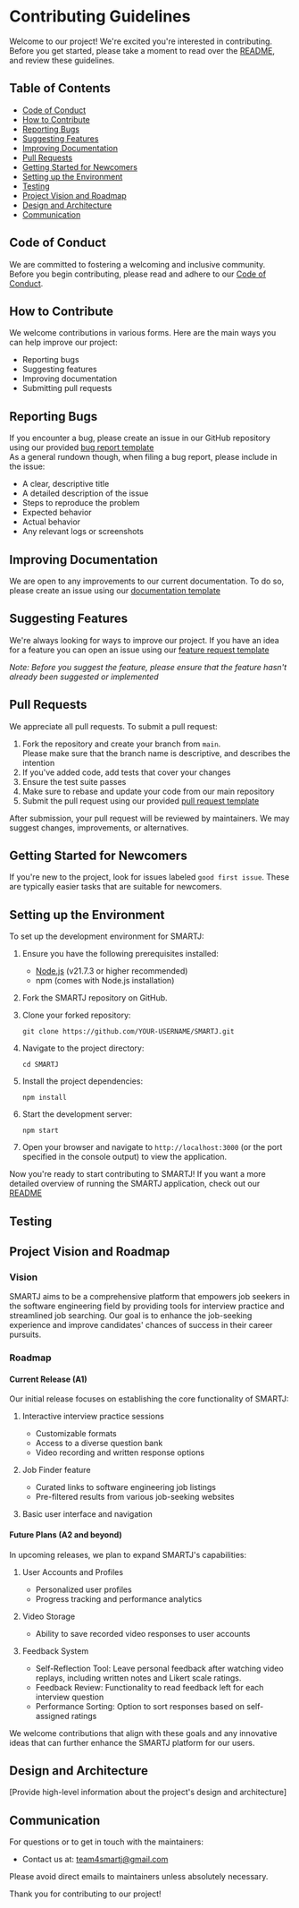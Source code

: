 # Contributing Guidelines

Welcome to our project! We're excited you're interested in contributing. Before you get started, please take a moment to read over the [README](README.md), and review these guidelines.

## Table of Contents

- [Code of Conduct](#code-of-conduct)
- [How to Contribute](#how-to-contribute)
- [Reporting Bugs](#reporting-bugs)
- [Suggesting Features](#suggesting-features)
- [Improving Documentation](#improving-documentation)
- [Pull Requests](#pull-requests)
- [Getting Started for Newcomers](#getting-started-for-newcomers)
- [Setting up the Environment](#setting-up-the-environment)
- [Testing](#testing)
- [Project Vision and Roadmap](#project-vision-and-roadmap)
- [Design and Architecture](#design-and-architecture)
- [Communication](#communication)

## Code of Conduct

We are committed to fostering a welcoming and inclusive community. Before you begin contributing, please read and adhere to our [Code of Conduct](CODE_OF_CONDUCT.md).

## How to Contribute

We welcome contributions in various forms. Here are the main ways you can help improve our project:

- Reporting bugs
- Suggesting features
- Improving documentation
- Submitting pull requests

## Reporting Bugs

If you encounter a bug, please create an issue in our GitHub repository using our provided [bug report template](https://github.com/SOFTENG310-Team4/SMARTJ/blob/main/.github/ISSUE_TEMPLATE/bug-report.md)<br />
As a general rundown though, when filing a bug report, please include in the issue:

- A clear, descriptive title
- A detailed description of the issue
- Steps to reproduce the problem
- Expected behavior
- Actual behavior
- Any relevant logs or screenshots

## Improving Documentation

We are open to any improvements to our current documentation. To do so, please create an issue using our [documentation template](https://github.com/SOFTENG310-Team4/SMARTJ/blob/main/.github/ISSUE_TEMPLATE/documentation.md)

## Suggesting Features

We're always looking for ways to improve our project. If you have an idea for a feature you can open an issue using our [feature request template](https://github.com/SOFTENG310-Team4/SMARTJ/blob/main/.github/ISSUE_TEMPLATE/feature-request.md)

_Note: Before you suggest the feature, please ensure that the feature hasn't already been suggested or implemented_

## Pull Requests

We appreciate all pull requests. To submit a pull request:

1. Fork the repository and create your branch from `main`.<br /> Please make sure that the branch name is descriptive, and describes the intention
2. If you've added code, add tests that cover your changes
3. Ensure the test suite passes
4. Make sure to rebase and update your code from our main repository
5. Submit the pull request using our provided [pull request template](https://github.com/SOFTENG310-Team4/SMARTJ/blob/main/.github/pull_request_template.md)

After submission, your pull request will be reviewed by maintainers. We may suggest changes, improvements, or alternatives.

## Getting Started for Newcomers

If you're new to the project, look for issues labeled `good first issue`. These are typically easier tasks that are suitable for newcomers.

## Setting up the Environment

To set up the development environment for SMARTJ:

1. Ensure you have the following prerequisites installed:
   - [Node.js](https://nodejs.org/) (v21.7.3 or higher recommended)
   - npm (comes with Node.js installation)
2. Fork the SMARTJ repository on GitHub.

3. Clone your forked repository:

   ```
   git clone https://github.com/YOUR-USERNAME/SMARTJ.git
   ```

4. Navigate to the project directory:

   ```
   cd SMARTJ
   ```

5. Install the project dependencies:

   ```
   npm install
   ```

6. Start the development server:

   ```
   npm start
   ```

7. Open your browser and navigate to `http://localhost:3000` (or the port specified in the console output) to view the application.

Now you're ready to start contributing to SMARTJ! If you want a more detailed overview of running the SMARTJ application, check out our [README](README.md)

## Testing

## Project Vision and Roadmap

### Vision

SMARTJ aims to be a comprehensive platform that empowers job seekers in the software engineering field by providing tools for interview practice and streamlined job searching. Our goal is to enhance the job-seeking experience and improve candidates' chances of success in their career pursuits.

### Roadmap

#### Current Release (A1)

Our initial release focuses on establishing the core functionality of SMARTJ:

1. Interactive interview practice sessions

   - Customizable formats
   - Access to a diverse question bank
   - Video recording and written response options

2. Job Finder feature

   - Curated links to software engineering job listings
   - Pre-filtered results from various job-seeking websites

3. Basic user interface and navigation

#### Future Plans (A2 and beyond)

In upcoming releases, we plan to expand SMARTJ's capabilities:

1. User Accounts and Profiles

   - Personalized user profiles
   - Progress tracking and performance analytics

2. Video Storage

   - Ability to save recorded video responses to user accounts

3. Feedback System
   - Self-Reflection Tool: Leave personal feedback after watching video replays, including written notes and Likert scale ratings.
   - Feedback Review: Functionality to read feedback left for each interview question
   - Performance Sorting: Option to sort responses based on self-assigned ratings

We welcome contributions that align with these goals and any innovative ideas that can further enhance the SMARTJ platform for our users.

## Design and Architecture

[Provide high-level information about the project's design and architecture]

## Communication

For questions or to get in touch with the maintainers:

- Contact us at: team4smartj@gmail.com

Please avoid direct emails to maintainers unless absolutely necessary.

Thank you for contributing to our project!
